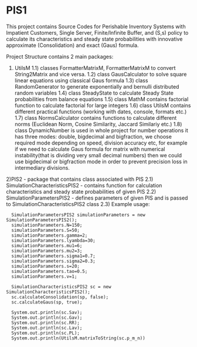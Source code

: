 # PIS1
This project contains Source Codes for Perishable Inventory Systems with Impatient Customers, Single Server, Finite/Infinite Buffer, and (S,s) policy to calculate its characteristics and steady state probabilities with innovative approximate (Consolidation) and exact (Gaus) formula.

Project Structure contains 2 main packages:

1) UtilsM 
  1.1) classes FormatterMatrixM, FormatterMatrixM to convert String2Matrix and vice versa.
  1.2) class GausCalculator to solve square linear equations using classical Gaus formula
  1.3) class RandomGenerator to generate exponentially and bernulli distributed random variables
  1.4) class SteadyState to calculate Steady State probabilities from balance equations
  1.5) class MathM contains factorial function to calculate factorial for large integers
  1.6) class UtilsM contains different practical functions (working with dates, console, formats etc.)
  1.7) class NormsCalculator contains functions to calculate different norms (Euclidean Norm, Cosine Similarity, Jaccard Similariy etc.)
  1.8) class DynamicNumber is used in whole project for number operations it has three modes: double, bigdecimal and bigfraction, we choose required mode depending on speed, division accuracy etc, for example if we need to calculate Gaus formula for matrix with numerical instability(that is dividing very small decimal numbers) then we could use bigdecimal or bigfraction mode in order to prevent precision loss in intermediary divisions. 
  
2)PIS2 - package that contains class associated with PIS
  2.1) SimulationCharacteristicsPIS2 - contains function for calculation characteristics and steady state probabilities of given PIS
  2.2) SimulationParametersPIS2 - defines parameters of given PIS and is passed to SimulationCharacteristicsPIS2 class
  2.3) Example usage:  
  
      SimulationParametersPIS2 simulationParameters = new SimulationParametersPIS2();       
      simulationParameters.N=150;
      simulationParameters.S=50;
      simulationParameters.gamma=2;
      simulationParameters.lyambda=30;
      simulationParameters.mu1=6;
      simulationParameters.mu2=3;
      simulationParameters.sigma1=0.7;
      simulationParameters.sigma2=0.3;
      simulationParameters.s=20;
      simulationParameters.tao=0.5;
      simulationParameters.v=1;
      
      SimulationCharacteristicsPIS2 sc = new SimulationCharacteristicsPIS2();
      sc.calculateConsolidation(sp, false);
      sc.calculateGaus(sp, true);
      
      System.out.println(sc.Sav);
      System.out.println(sc.Gav);
      System.out.println(sc.RR);
      System.out.println(sc.Lav);
      System.out.println(sc.PL);
      System.out.println(UtilsM.matrixToString(sc.p_m_n))
  

